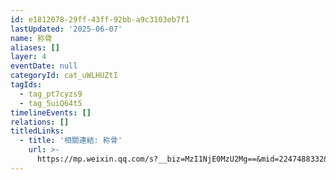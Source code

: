 ```yaml
---
id: e1812078-29ff-43ff-92bb-a9c3103eb7f1
lastUpdated: '2025-06-07'
name: 称骨
aliases: []
layer: 4
eventDate: null
categoryId: cat_uWLHUZtI
tagIds:
  - tag_pt7cyzs9
  - tag_5uiQ64t5
timelineEvents: []
relations: []
titledLinks:
  - title: '相關連結: 称骨'
    url: >-
      https://mp.weixin.qq.com/s?__biz=MzI1NjE0MzU2Mg==&mid=2247488332&idx=1&sn=9202ba33961fad11bafd9decaff95c74&chksm=eb9b7cd3ee44a1cde7000e6e8e6a0e57f802472488a4f7b2dc982bb03c4888bbc0e9cb0ec92e
---
```


